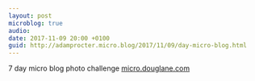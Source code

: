 ```yaml
---
layout: post
microblog: true
audio: 
date: 2017-11-09 20:00 +0100
guid: http://adamprocter.micro.blog/2017/11/09/day-micro-blog.html
---
```

7 day micro blog photo challenge  [micro.douglane.com](http://micro.douglane.com/2017/11/09/microblog-photo-challenge.html)
